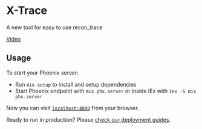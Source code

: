 # X-Trace

A new tool for easy to use recon_trace

[Video](https://twitter.com/kevin52069370/status/1644341210541363201)

## Usage

To start your Phoenix server:

* Run `mix setup` to install and setup dependencies
* Start Phoenix endpoint with `mix phx.server` or inside IEx with `iex -S mix phx.server`

Now you can visit [`localhost:4000`](http://localhost:4000) from your browser.

Ready to run in production? Please [check our deployment guides](https://hexdocs.pm/phoenix/deployment.html).

